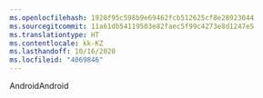 ```yaml
---
ms.openlocfilehash: 1928f95c598b9e69462fcb512625cf8e28923044
ms.sourcegitcommit: 11a61db54119503e82faec5f99c4273e8d1247e5
ms.translationtype: HT
ms.contentlocale: kk-KZ
ms.lasthandoff: 10/16/2020
ms.locfileid: "4069846"
---
```

<span data-ttu-id="3883b-101">Android</span><span class="sxs-lookup"><span data-stu-id="3883b-101">Android</span></span>